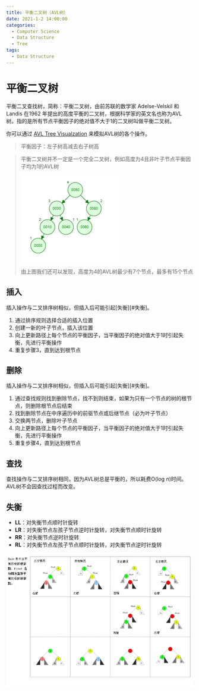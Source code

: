 ```yaml
---
title: 平衡二叉树（AVL树）
date: 2021-1-2 14:00:00
categories:
  - Computer Science
  - Data Structure
  - Tree
tags: 
  - Data Structure
---
```


# 平衡二叉树

平衡二叉查找树，简称：平衡二叉树，由前苏联的数学家 Adelse-Velskil 和 Landis 在1962 年提出的高度平衡的二叉树，根据科学家的英文名也称为AVL 树。指的是所有节点平衡因子的绝对值不大于1的二叉树叫做平衡二叉树。

你可以通过 [AVL Tree Visualzation](https://www.cs.usfca.edu/~galles/visualization/AVLtree.html) 来模拟AVL树的各个操作。

> 平衡因子：左子树高减去右子树高

> 平衡二叉树并不一定是一个完全二叉树，例如高度为4且非叶子节点平衡因子均为1的AVL树
>
> ![image-20210115121840387](./assets/avl-tree.png)
>
> 由上图我们还可以发现，高度为4的AVL树最少有7个节点，最多有15个节点

## 插入

插入操作与二叉排序树相似，但插入后可能引起[失衡][#失衡]。

1. 通过排序规则选择合适的插入位置
2. 创建一新的叶子节点，插入该位置
3. 向上更新路径上每个节点的平衡因子，当平衡因子的绝对值大于1时引起失衡，先进行平衡操作
4. 重复步骤3，直到达到根节点

## 删除

插入操作与二叉排序树相似，但插入后可能引起[失衡][#失衡]。

1. 通过查找规则找到删除节点，找不到则结束，如果为只有一个节点的树的根节点，则删除根节点后结束
2. 找到删除节点在中序遍历中的前驱节点或后继节点（必为叶子节点）
3. 交换两节点，删除叶子节点
4. 向上更新路径上每个节点的平衡因子，当平衡因子的绝对值大于1时引起失衡，先进行平衡操作
5. 重复步骤4，直到达到根节点

## 查找

查找操作与二叉排序树相同，因为AVL树总是平衡的，所以耗费O(log *n*)时间。AVL树不会因查找过程而改变。

## 失衡

- **LL**：对失衡节点顺时针旋转
- **LR**：对失衡节点左孩子节点逆时针旋转，对失衡节点顺时针旋转
- **RR**：对失衡节点逆时针旋转
- **RL**：对失衡节点左孩子节点顺时针旋转，对失衡节点逆时针旋转

![AVL Tree Rebalancing](./assets/avl-tree-rebalancing.png)